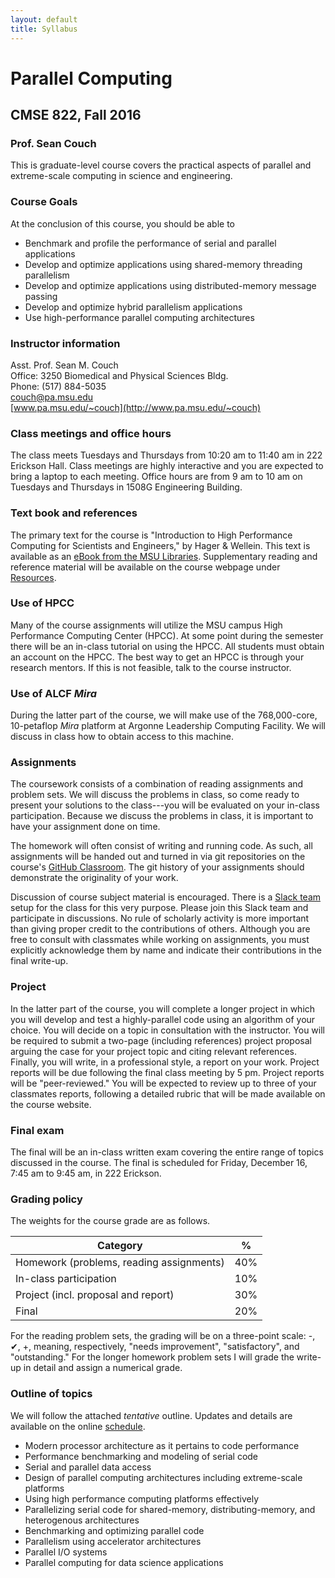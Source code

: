 ```yaml
---
layout: default
title: Syllabus
---
```


# Parallel Computing

## CMSE 822, Fall 2016

### Prof. Sean Couch

This is graduate-level course covers the practical aspects of parallel and extreme-scale computing in science and engineering.

### Course Goals

At the conclusion of this course, you should be able to

- Benchmark and profile the performance of serial and parallel applications
- Develop and optimize applications using shared-memory threading parallelism
- Develop and optimize applications using distributed-memory message passing
- Develop and optimize hybrid parallelism applications
- Use high-performance parallel computing architectures

### Instructor information

Asst. Prof. Sean M. Couch<br>
Office: 3250 Biomedical and Physical Sciences Bldg.<br>
Phone: (517) 884-5035<br>
[couch@pa.msu.edu](mailto:couch@pa.msu.edu)<br>
[www.pa.msu.edu/~couch](http://www.pa.msu.edu/~couch)

### Class meetings and office hours

The class meets Tuesdays and Thursdays from 10:20 am to 11:40 am in 222 Erickson Hall. Class meetings are highly interactive and you are expected to bring a laptop to each meeting. Office hours are from 9 am to 10 am on Tuesdays and Thursdays in 1508G Engineering Building.

### Text book and references

The primary text for the course is "Introduction to High Performance Computing for Scientists and Engineers," by Hager \& Wellein. This text is available as an [eBook from the MSU Libraries](http://msulibraries.summon.serialssolutions.com/#!/search?bookMark=ePnHCXMwdV09b8IwEI3ULpS98wkGJiNip5d4rBBfG0ioa2THDmKgRST_X72LHYiQGOM8WZG_7px39-4jead7KycCkyXWRUoOQvEWpZXCM6cjfB6-c6RJAiFgvlUZMCnLCXTx7wgtpZTWwyjZ7Dhg2wUlVWj_gMMfYP8IqodQ_YDOeaAm6HZESyPUAN3EoRf1a8bJz3p1XG5FLDEgDPn9SgrE-mvhc4c1WjSVK2xGJjCz1uRGspiX9MpXTln0OqutlqkjjymvkSv86E49dBo67k_ysmM5Y2hliUztDlD0nTdzcedTVxLkGhQlSqmZSiXUJKCGGVB30HNXgVa9vx6MsOJiDbOAqm7Vr2_ZJL5A_gNyFn1r). Supplementary reading and reference material will be available on the course webpage under [Resources](resources.md).

### Use of HPCC

Many of the course assignments will utilize the MSU campus High Performance Computing Center (HPCC). At some point during the semester there will be an in-class tutorial on using the HPCC. All students must obtain an account on the HPCC. The best way to get an HPCC is through your research mentors. If this is not feasible, talk to the course instructor.

### Use of ALCF _Mira_

During the latter part of the course, we will make use of the 768,000-core, 10-petaflop _Mira_ platform at Argonne Leadership Computing Facility. We will discuss in class how to obtain access to this machine.

### Assignments

The coursework consists of a combination of reading assignments and problem sets. We will discuss the problems in class, so come ready to present your solutions to the class---you will be evaluated on your in-class participation. Because we discuss the problems in class, it is important to have your assignment done on time.

The homework will often consist of writing and running code. As such, all assignments will be handed out and turned in via git repositories on the course's [GitHub Classroom](site.github.repo). The git history of your assignments should demonstrate the originality of your work.

Discussion of course subject material is encouraged. There is a [Slack team](http://cmse822.slack.com) setup for the class for this very purpose. Please join this Slack team and participate in discussions. No rule of scholarly activity is more important than giving proper credit to the contributions of others. Although you are free to consult with classmates while working on assignments, you must explicitly acknowledge them by name and indicate their contributions in the final write-up.

### Project

In the latter part of the course, you will complete a longer project in which you will develop and test a highly-parallel code using an algorithm of your choice. You will decide on a topic in consultation with the instructor. You will be required to submit a two-page (including references) project proposal arguing the case for your project topic and citing relevant references. Finally, you will write, in a professional style, a report on your work. Project reports will be due following the final class meeting by 5 pm. Project reports will be "peer-reviewed." You will be expected to review up to three of your classmates reports, following a detailed rubric that will be made available on the course website.

### Final exam

The final will be an in-class written exam covering the entire range of topics discussed in the course. The final is scheduled for Friday, December 16, 7:45 am to 9:45 am, in 222 Erickson.

### Grading policy

The weights for the course grade are as follows.

Category                                 | %
---------------------------------------- | ---
Homework (problems, reading assignments) | 40%
In-class participation                   | 10%
Project (incl. proposal and report)      | 30%
Final                                    | 20%

For the reading problem sets, the grading will be on a three-point scale: -, ✔, +, meaning, respectively, "needs improvement", "satisfactory", and "outstanding." For the longer homework problem sets I will grade the write-up in detail and assign a numerical grade.

### Outline of topics

We will follow the attached _tentative_ outline. Updates and details are available on the online [schedule](schedule.md).

- Modern processor architecture as it pertains to code performance
- Performance benchmarking and modeling of serial code
- Serial and parallel data access
- Design of parallel computing architectures including extreme-scale platforms
- Using high performance computing platforms effectively
- Parallelizing serial code for shared-memory, distributing-memory, and heterogenous architectures
- Benchmarking and optimizing parallel code
- Parallelism using accelerator architectures
- Parallel I/O systems
- Parallel computing for data science applications

